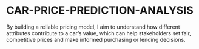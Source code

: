 # CAR-PRICE-PREDICTION-ANALYSIS
By building a reliable pricing model, I aim to understand how different attributes contribute to a car’s value, which can help stakeholders set fair, competitive prices and make informed purchasing or lending decisions.
